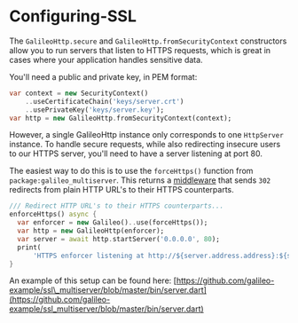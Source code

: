 # Configuring-SSL

The `GalileoHttp.secure` and `GalileoHttp.fromSecurityContext` constructors allow you to run servers that listen to HTTPS requests, which is great in cases where your application handles sensitive data.

You'll need a public and private key, in PEM format:

```dart
var context = new SecurityContext()
    ..useCertificateChain('keys/server.crt')
    ..usePrivateKey('keys/server.key');
var http = new GalileoHttp.fromSecurityContext(context);
```

However, a single GalileoHttp instance only corresponds to one `HttpServer` instance. To handle secure requests, while also redirecting insecure users to our HTTPS server, you'll need to have a server listening at port 80.

The easiest way to do this is to use the `forceHttps()` function from `package:galileo_multiserver`. This returns a [middleware](../the-basics/middleware.md) that sends `302` redirects from plain HTTP URL's to their HTTPS counterparts.

```dart
/// Redirect HTTP URL's to their HTTPS counterparts...
enforceHttps() async {
  var enforcer = new Galileo()..use(forceHttps());
  var http = new GalileoHttp(enforcer);
  var server = await http.startServer('0.0.0.0', 80);
  print(
      'HTTPS enforcer listening at http://${server.address.address}:${server.port}');
}
```

An example of this setup can be found here: [https://github.com/galileo-example/ssl\_multiserver/blob/master/bin/server.dart](https://github.com/galileo-example/ssl_multiserver/blob/master/bin/server.dart)

 
